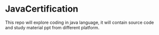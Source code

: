# JavaCertification
This repo will explore coding in java language, it will contain source code and study material ppt from different platform.
